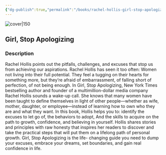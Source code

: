 ```yaml
---
{"dg-publish":true,"permalink":"/books/rachel-hollis-girl-stop-apologizing/","title":"\"Girl, Stop Apologizing\"","tags":["non-fiction"]}
---
```




![cover|150](http://books.google.com/books/content?id=ENFgDwAAQBAJ&printsec=frontcover&img=1&zoom=1&edge=curl&source=gbs_api)

## Girl, Stop Apologizing

### Description

Rachel Hollis points out the pitfalls, challenges, and excuses that stop us from achieving our aspirations. Rachel Hollis has seen it too often: Women not living into their full potential. They feel a tugging on their hearts for something more, but they’re afraid of embarrassment, of falling short of perfection, of not being enough. In Girl, Stop Apologizing, New York Times bestselling author and founder of a multimillion-dollar media company Rachel Hollis sounds a wake-up call. She knows that many women have been taught to define themselves in light of other people—whether as wife, mother, daughter, or employee—instead of learning how to own who they are and what they want. In this book, Hollis helps you to: identify the excuses to let go of, the behaviors to adopt, And the skills to acquire on the path to growth, confidence, and believing in yourself. Hollis shares stories and principles with raw honesty that inspires her readers to discover and take the practical steps that will put them on a lifelong path of personal growth. Girl, Stop Apologizing is the life- changing guide you need to dump your excuses, embrace your dreams, set boundaries, and gain real confidence in life.
```